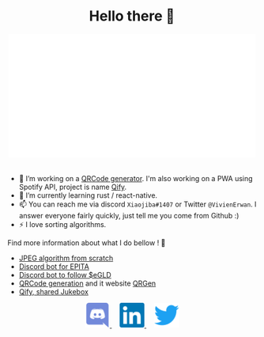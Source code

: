<h1 align="center">Hello there 🤙</h1>

<div align="center">
    <img height="250px" src="assets/erwanvivien.svg">
</div>
</br>

<!-- I'm Erwan, I'm currently studying computer science at [EPITA](https://www.epita.fr/), in Paris. -->

- 🔭 I’m working on a [QRCode generator](https://github.com/erwanvivien/QR-Gen). I'm also working on a PWA using Spotify API, project is name [Qify](https://github.com/erwanvivien/qify).
- 🌱 I’m currently learning rust / react-native.
- 📫 You can reach me via discord `Xiaojiba#1407` or Twitter `@VivienErwan`. I answer everyone fairly quickly, just tell me you come from Github :)
- ⚡ I love sorting algorithms.
<!-- - 🌐 You can find more information on me here: [erwanvivien.com](https://erwanvivien.com) -->

Find more information about what I do bellow ! :eyes:
- [JPEG algorithm from scratch](https://github.com/erwanvivien/JPEG_compression)
- [Discord bot for EPITA](https://github.com/erwanvivien/discord_OverCRI)
- [Discord bot to follow $eGLD](https://github.com/erwanvivien/discord_eGLD)
- [QRCode generation](https://github.com/erwanvivien/QR-Gen) and it website [QRGen](https://github.com/erwanvivien/QR-Gen-website)
- [Qify, shared Jukebox](https://github.com/erwanvivien/qify)

<div align="center" display="grid">
  <a href="https://discordapp.com/users/289145021922279425" target="_blank">
    <img alt="Erwan VIVIEN discord account" width="50px" src="assets/discord.svg" />
  </a>
  <a href="https://www.linkedin.com/in/erwan-vivien/" target="_blank" style="padding: 16px">
    <img alt="Erwan VIVIEN linkedin profile" width="50px" src="assets/linkedin.svg" />
  </a>
  <a href="https://twitter.com/VivienErwan/" target="_blank">
    <img alt="Erwan VIVIEN Twitter profile" width="50px" src="assets/twitter.svg" />
  </a>
</div>
